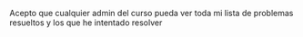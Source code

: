 Acepto que cualquier admin del curso pueda ver toda mi lista de problemas resueltos y los que he intentado resolver
